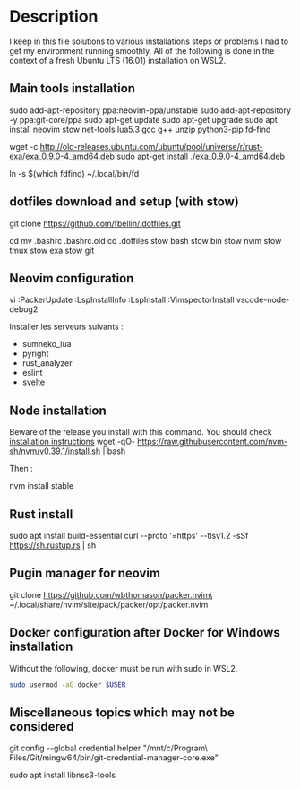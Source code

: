 # Description

I keep in this file solutions to various installations steps or problems I had to get my environment running smoothly. All of the following is done in the context of a fresh Ubuntu LTS (16.01) installation on WSL2.

## Main tools installation
sudo add-apt-repository ppa:neovim-ppa/unstable
sudo add-apt-repository -y ppa:git-core/ppa
sudo apt-get update
sudo apt-get upgrade
sudo apt install neovim stow net-tools lua5.3 gcc g++ unzip python3-pip fd-find

wget -c http://old-releases.ubuntu.com/ubuntu/pool/universe/r/rust-exa/exa_0.9.0-4_amd64.deb
sudo apt-get install ./exa_0.9.0-4_amd64.deb

ln -s $(which fdfind) ~/.local/bin/fd

## dotfiles download and setup (with stow)

git clone https://github.com/fbellin/.dotfiles.git

cd
mv .bashrc .bashrc.old
cd .dotfiles
stow bash
stow bin
stow nvim
stow tmux
stow exa
stow git

## Neovim configuration

vi
:PackerUpdate
:LspInstallInfo
:LspInstall
:VimspectorInstall vscode-node-debug2

Installer les serveurs suivants :
- sumneko_lua
- pyright
- rust_analyzer
- eslint
- svelte

## Node installation

Beware of the release you install with this command. You should check [installation instructions](https://github.com/nvm-sh/nvm#installing-and-updating)
wget -qO- https://raw.githubusercontent.com/nvm-sh/nvm/v0.39.1/install.sh | bash

Then :

nvm install stable

## Rust install

sudo apt install build-essential
curl --proto '=https' --tlsv1.2 -sSf https://sh.rustup.rs | sh

## Pugin manager for neovim 

git clone https://github.com/wbthomason/packer.nvim\
 ~/.local/share/nvim/site/pack/packer/opt/packer.nvim

## Docker configuration after Docker for Windows installation

Without the following, docker must be run with sudo in WSL2.

```bash
sudo usermod -aG docker $USER
```

## Miscellaneous topics which may not be considered

git config --global credential.helper "/mnt/c/Program\ Files/Git/mingw64/bin/git-credential-manager-core.exe"

sudo apt install libnss3-tools

